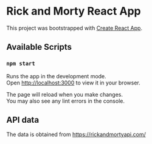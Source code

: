 # Rick and Morty React App

This project was bootstrapped with [Create React App](https://github.com/facebook/create-react-app).

## Available Scripts
### `npm start`

Runs the app in the development mode.\
Open [http://localhost:3000](http://localhost:3000) to view it in your browser.

The page will reload when you make changes.\
You may also see any lint errors in the console.

## API data

The data is obtained from https://rickandmortyapi.com/
